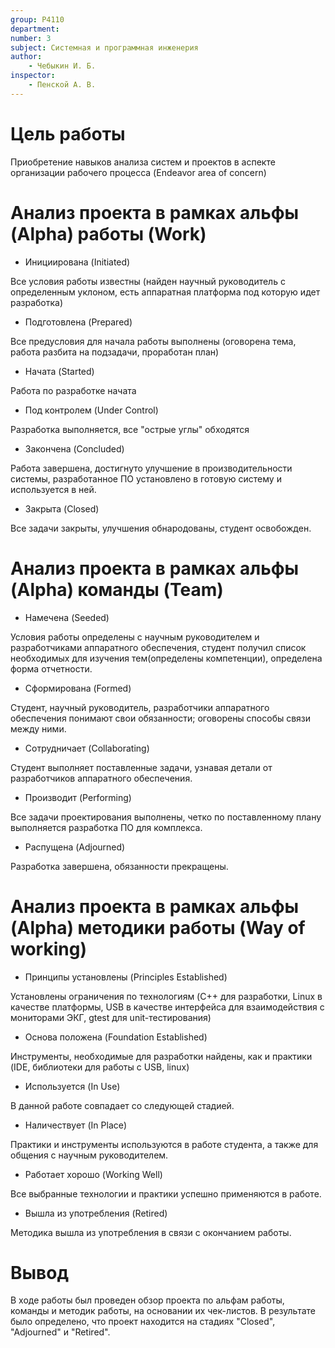 ```yaml
---
group: P4110
department:
number: 3
subject: Системная и программная инженерия
author:
    - Чебыкин И. Б.
inspector:
    - Пенской А. В.
---
```


# Цель работы

Приобретение навыков анализа систем и проектов в аспекте организации рабочего
процесса (Endeavor area of concern)

# Анализ проекта в рамках альфы (Alpha) работы (Work)

- Инициирована (Initiated)

Все условия работы известны (найден научный руководитель с определенным уклоном,
есть аппаратная платформа под которую идет разработка)

- Подготовлена (Prepared)

Все предусловия для начала работы выполнены (оговорена тема, работа разбита на
подзадачи, проработан план)

- Начата (Started)

Работа по разработке начата

- Под контролем (Under Control)

Разработка выполняется, все "острые углы" обходятся

- Закончена (Concluded)

Работа завершена, достигнуто улучшение в производительности системы, разработанное
ПО установлено в готовую систему и используется в ней.

- Закрыта (Closed)

Все задачи закрыты, улучшения обнародованы, студент освобожден.

# Анализ проекта в рамках альфы (Alpha) команды (Team)

- Намечена (Seeded)

Условия работы определены с научным руководителем и разработчиками аппаратного
обеспечения, студент получил список необходимых для изучения тем(определены компетенции),
определена форма отчетности.

- Сформирована (Formed)

Студент, научный руководитель, разработчики аппаратного обеспечения понимают
свои обязанности; оговорены способы связи между ними.

- Сотрудничает (Collaborating)

Студент выполняет поставленные задачи, узнавая детали от разработчиков
аппаратного обеспечения.

- Производит (Performing)

Все задачи проектирования выполнены, четко по поставленному плану выполняется
разработка ПО для комплекса.

- Распущена (Adjourned)

Разработка завершена, обязанности прекращены.

# Анализ проекта в рамках альфы (Alpha) методики работы (Way of working)

- Принципы установлены (Principles Established)

Установлены ограничения по технологиям (C++ для разработки,
Linux в качестве платформы, USB в качестве интерфейса для
взаимодействия с мониторами ЭКГ, gtest для unit-тестирования)

- Основа положена (Foundation Established)

Инструменты, необходимые для разработки найдены, как и практики (IDE,
библиотеки для работы с USB, linux)

- Используется (In Use)

В данной работе совпадает со следующей стадией.

- Наличествует (In Place)

Практики и инструменты используются в работе студента, а также для общения с
научным руководителем.

- Работает хорошо (Working Well)

Все выбранные технологии и практики успешно применяются в работе.

- Вышла из употребления (Retired)

Методика вышла из употребления в связи с окончанием работы.

# Вывод

В ходе работы был проведен обзор проекта по альфам работы, команды и методик
работы, на основании их чек-листов. В результате было определено, что проект
находится на стадиях "Closed", "Adjourned" и "Retired".

